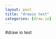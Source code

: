 ```yaml
---
layout: post
title: "drawio test"
categories: [draw.io]
---
```

#draw io test

<div class="mxgraph" style="max-width:100%;border:1px solid transparent;" data-mxgraph="{&quot;highlight&quot;:&quot;#0000ff&quot;,&quot;nav&quot;:true,&quot;resize&quot;:true,&quot;xml&quot;:&quot;&lt;mxfile host=\&quot;www.draw.io\&quot; modified=\&quot;2020-08-26T12:35:20.499Z\&quot; agent=\&quot;5.0 (Macintosh; Intel Mac OS X 10_15_5) AppleWebKit/537.36 (KHTML, like Gecko) Chrome/84.0.4147.135 Safari/537.36\&quot; etag=\&quot;_vV9rjlp5_-eVBtC8z-A\&quot; version=\&quot;13.6.5\&quot; type=\&quot;device\&quot;&gt;&lt;diagram id=\&quot;9OF7Apnmmklj5Lpjgvty\&quot; name=\&quot;Page-1\&quot;&gt;jZJNb8MgDIZ/DcdJCWxJz0u77dJJUw7Tjih4AYmEiJKS7NePLCYfqirthHlsjP3ahBXN8Gp5J89GgCY0EQNhR0JpmuV5OCYyzuSQsRnUVgkMWkGpfgBhgrRXAi67QGeMdqrbw8q0LVRux7i1xu/Dvo3e/9rxGm5AWXF9Sz+VcBK7eEpW/gaqlvHnNEFPw2MwgovkwvgNYifCCmuMm61mKEBP4kVd5ncvd7xLYRZa958Ho6DUH776j+vjOFh2bo7v6gGzXLnusWEs1o1RAWv6VsCUJCHs2UvloOx4NXl9mHlg0jU63NJgYjqwDoa7daZL92FtwDTg7BhC8AHNUTDcmGUV/Kp/GkWVG+0zZBxHXi+pV1WCgcLE6zqAP99mjdnpFw==&lt;/diagram&gt;&lt;/mxfile&gt;&quot;,&quot;toolbar&quot;:&quot;pages zoom layers lightbox&quot;,&quot;page&quot;:0}"></div>
<script type="text/javascript" src="https://www.draw.io/js/viewer-static.min.js"></script>
